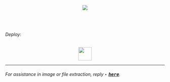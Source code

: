 <p align="center">
 <a href="#" target="" rel="noopener noreferrer"><img src="https://img.shields.io/badge/-%F0%9D%95%AF%F0%9D%96%8E%F0%9D%96%8C%F0%9D%96%8E%F0%9D%96%99%F0%9D%96%86%F0%9D%96%91%20%F0%9D%95%AE%F0%9D%96%9A%F0%9D%96%97%F0%9D%96%86%F0%9D%96%99%F0%9D%96%94%F0%9D%96%97-blue?style=plastic&logo=github&logoColor=white&labelColor=gray"/></a>

<br><br>

###### _Deploy:_ 
<p align="center">
<a href="#" target="" rel="noopener noreferrer"><img height="42px" src="https://github.com/user-attachments/assets/afbdf8c8-b9fa-4d46-ae65-04e559d18b5c"/></a>
</p>
<hr>

###### For assistance in image or file extraction, reply ‣ [<kbd><b>here</b></kbd>](https://gist.github.com/DigitalCurator/85318143a67582ff49f03a6f78865c46).
